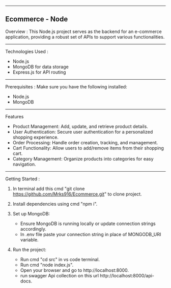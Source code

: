 -------------------------------------------------------------
Ecommerce - Node
-------------------------------------------------------------

Overview :
This Node.js project serves as the backend for an e-commerce application, providing a robust set of APIs to support various functionalities.

-------------------------------------------------------------

Technologies Used : 
- Node.js
- MongoDB for data storage
- Express.js for API routing

-------------------------------------------------------------


Prerequisites :
Make sure you have the following installed:
- Node.js
- MongoDB

-------------------------------------------------------------
Features
- Product Management: Add, update, and retrieve product details.
- User Authentication: Secure user authentication for a personalized shopping experience.
- Order Processing: Handle order creation, tracking, and management.
- Cart Functionality: Allow users to add/remove items from their shopping cart.
- Category Management: Organize products into categories for easy navigation.

-------------------------------------------------------------

Getting Started :

1. In terminal add this cmd "git clone https://github.com/Mrks916/Ecommerce.git" to clone project.

2. Install dependencies using cmd "npm i".

3. Set up MongoDB:
    - Ensure MongoDB is running locally or update connection strings accordingly.
    - In .env file paste your connection string in place of MONGODB_URI variable.

4. Run the project:
   - Run cmd "cd src" in vs code terminal.
   - Run cmd "node index.js".
   - Open your browser and go to http://localhost:8000.
   - run swagger Api collection on this url http://localhost:8000/api-docs.

